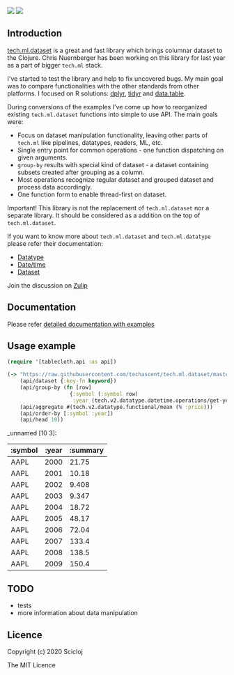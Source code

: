 [![](https://img.shields.io/clojars/v/scicloj/tablecloth)](https://clojars.org/scicloj/tablecloth) [![](https://img.shields.io/badge/zulip-discussion-yellowgreen)](https://clojurians.zulipchat.com/#narrow/stream/236259-tech.2Eml.2Edataset.2Edev/topic/api)

Introduction
------------

[tech.ml.dataset](https://github.com/techascent/tech.ml.dataset) is a great and fast library which brings columnar dataset to the Clojure. Chris Nuernberger has been working on this library for last year as a part of bigger `tech.ml` stack.

I've started to test the library and help to fix uncovered bugs. My main goal was to compare functionalities with the other standards from other platforms. I focused on R solutions: [dplyr](https://dplyr.tidyverse.org/), [tidyr](https://tidyr.tidyverse.org/) and [data.table](https://rdatatable.gitlab.io/data.table/).

During conversions of the examples I've come up how to reorganized existing `tech.ml.dataset` functions into simple to use API. The main goals were:

-   Focus on dataset manipulation functionality, leaving other parts of `tech.ml` like pipelines, datatypes, readers, ML, etc.
-   Single entry point for common operations - one function dispatching on given arguments.
-   `group-by` results with special kind of dataset - a dataset containing subsets created after grouping as a column.
-   Most operations recognize regular dataset and grouped dataset and process data accordingly.
-   One function form to enable thread-first on dataset.

Important! This library is not the replacement of `tech.ml.dataset` nor a separate library. It should be considered as a addition on the top of `tech.ml.dataset`.

If you want to know more about `tech.ml.dataset` and `tech.ml.datatype` please refer their documentation:

-   [Datatype](https://github.com/techascent/tech.datatype/blob/master/docs/cheatsheet.md)
-   [Date/time](https://github.com/techascent/tech.datatype/blob/master/docs/datetime.md)
-   [Dataset](https://github.com/techascent/tech.ml.dataset/blob/master/docs/walkthrough.md)

Join the discussion on [Zulip](https://clojurians.zulipchat.com/#narrow/stream/236259-tech.2Eml.2Edataset.2Edev/topic/api)

Documentation
-------------

Please refer [detailed documentation with examples](https://scicloj.github.io/tablecloth/index.html)

Usage example
-------------

``` clojure
(require '[tablecloth.api :as api])
```

``` clojure
(-> "https://raw.githubusercontent.com/techascent/tech.ml.dataset/master/test/data/stocks.csv"
    (api/dataset {:key-fn keyword})
    (api/group-by (fn [row]
                    {:symbol (:symbol row)
                     :year (tech.v2.datatype.datetime.operations/get-years (:date row))}))
    (api/aggregate #(tech.v2.datatype.functional/mean (% :price)))
    (api/order-by [:symbol :year])
    (api/head 10))
```

\_unnamed \[10 3\]:

| :symbol | :year | :summary |
|---------|-------|----------|
| AAPL    | 2000  | 21.75    |
| AAPL    | 2001  | 10.18    |
| AAPL    | 2002  | 9.408    |
| AAPL    | 2003  | 9.347    |
| AAPL    | 2004  | 18.72    |
| AAPL    | 2005  | 48.17    |
| AAPL    | 2006  | 72.04    |
| AAPL    | 2007  | 133.4    |
| AAPL    | 2008  | 138.5    |
| AAPL    | 2009  | 150.4    |

TODO
----

-   tests
-   more information about data manipulation

Licence
-------

Copyright (c) 2020 Scicloj

The MIT Licence

